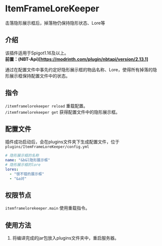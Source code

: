 # ItemFrameLoreKeeper
击落隐形展示框后，掉落物仍保持隐形状态、Lore等  
## 介绍
该插件适用于Spigot1.16及以上。  
**前置：(NBT-Api)[https://modrinth.com/plugin/nbtapi/version/2.13.1]**

通过在配置文件中事先约定好隐形展示框的物品名称、Lore，使得所有掉落的隐形展示框保持配置文件中的状态。
## 指令
`/itemframelorekeeper reload` 重载配置。  
`/itemframelorekeeper get` 获得配置文件中的隐形展示框。

## 配置文件
插件成功启动后，会在plugins文件夹下生成配置文件，位于 `plugins/ItemFrameLoreKeeper/config.yml`  

```yaml
# 隐形展示框的名称
name: "&b&l隐形展示框"
# 隐形展示框的lore
lores:
  - "很不错的展示框"
  - "&a对"
```

## 权限节点
`itemframelorekeeper.main` 使用重载指令。

## 使用方法
1. 将编译完成的jar包放入plugins文件夹中，重启服务器。
